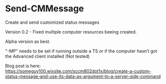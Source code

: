 # Send-CMMessage
Create and send customized status messages

Version 0.2 - Fixed multiple computer resources beeing created.

Alpha version as best.

"-MP" needs to be set if running outside a TS or if the computer hasn’t got the Advanced client installed (Not tested)

Blog post is here: https://someguy100.wixsite.com/sccm802dot1x/blog/create-a-custom-status-message-and-use-its-data-as-argument-to-a-server-side-command
